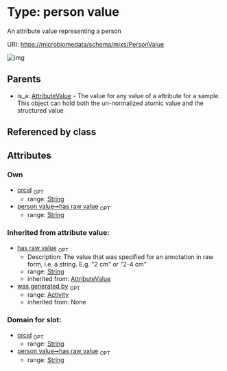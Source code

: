 
# Type: person value


An attribute value representing a person

URI: [https://microbiomedata/schema/mixs/PersonValue](https://microbiomedata/schema/mixs/PersonValue)


![img](http://yuml.me/diagram/nofunky;dir:TB/class/\[Activity]<was%20generated%20by(i)%200..1-%20\[PersonValue&#124;has_raw_value:string%20%3F;orcid:string%20%3F],%20\[AttributeValue]^-\[PersonValue])

## Parents

 *  is_a: [AttributeValue](AttributeValue.md) - The value for any value of a attribute for a sample. This object can hold both the un-normalized atomic value and the structured value

## Referenced by class


## Attributes


### Own

 * [orcid](orcid.md)  <sub>OPT</sub>
    * range: [String](types/String.md)
 * [person value➞has raw value](person_value_has_raw_value.md)  <sub>OPT</sub>
    * range: [String](types/String.md)

### Inherited from attribute value:

 * [has raw value](has_raw_value.md)  <sub>OPT</sub>
    * Description: The value that was specified for an annotation in raw form, i.e. a string. E.g. "2 cm" or "2-4 cm"
    * range: [String](types/String.md)
    * inherited from: [AttributeValue](AttributeValue.md)
 * [was generated by](was_generated_by.md)  <sub>OPT</sub>
    * range: [Activity](Activity.md)
    * inherited from: None

### Domain for slot:

 * [orcid](orcid.md)  <sub>OPT</sub>
    * range: [String](types/String.md)
 * [person value➞has raw value](person_value_has_raw_value.md)  <sub>OPT</sub>
    * range: [String](types/String.md)
